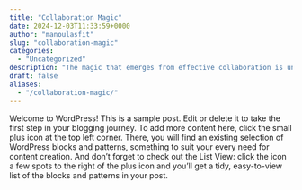 ```yaml
---
title: "Collaboration Magic"
date: 2024-12-03T11:33:59+0000
author: "manoulasfit"
slug: "collaboration-magic"
categories:
  - "Uncategorized"
description: "The magic that emerges from effective collaboration is undeniable. When diverse minds converge with a shared purpose, the results can be transformative."
draft: false
aliases:
  - "/collaboration-magic/"
---
```

Welcome to WordPress! This is a sample post. Edit or delete it to take the first step in your blogging journey. To add more content here, click the small plus icon at the top left corner. There, you will find an existing selection of WordPress blocks and patterns, something to suit your every need for content creation. And don’t forget to check out the List View: click the icon a few spots to the right of the plus icon and you’ll get a tidy, easy-to-view list of the blocks and patterns in your post.